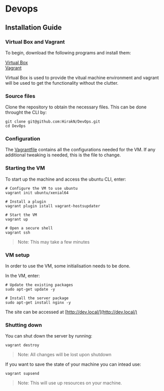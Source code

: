 # Devops

## Installation Guide

### Virtual Box and Vagrant

To begin, download the following programs and install them:

[Virtual Box](https://www.virtualbox.org/wiki/Downloads)	
[Vagrant](https://www.vagrantup.com/downloads.html)

Virtual Box is used to provide the vitual machine environment and vagrant will be used to get the functionality without the clutter.

### Source files
Clone the repository to obtain the necessary files. This can be done throught the CLI by:

	git clone git@github.com:HirakN/DevOps.git
	cd DevOps


### Configuration
The [Vagrantfile](Vagrantfile) contains all the configurations needed for the VM. If any additional tweaking is needed, this is the file to change.

### Starting the VM
To start up the machine and access the ubuntu CLI, enter:
	
	# Configure the VM to use ubuntu
	vagrant init ubuntu/xenial64
	
	# Install a plugin
	vagrant plugin istall vagrant-hostsupdater
	
	# Start the VM
	vagrant up
	
	# Open a secure shell
	vagrant ssh
	
>Note: This may take a few minutes
	
### VM setup
In order to use the VM, some initialisation needs to be done.

In the VM, enter:

	# Update the existing packages
	sudo apt-get update -y 
	
	# Install the server package
	sudo apt-get install nginx -y
	
The site can be accessed at [http://dev.local/](http://dev.local/)

### Shutting down

You can shut down the server by running:

	vagrant destroy
	
>Note: All changes will be lost upon shutdown

If you want to save the state of your machine you can intead use:

	vagrant supsend
	
>Note: This will use up resources on your machine.	
	


